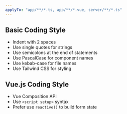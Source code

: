 ```yaml
---
applyTo: "app/**/*.ts, app/**/*.vue, server/**/*.ts"
---
```


## Basic Coding Style

- Indent with 2 spaces
- Use single quotes for strings
- Use semicolons at the end of statements
- Use PascalCase for component names
- Use kebab-case for file names
- Use Tailwind CSS for styling

## Vue.js Coding Style

- Vue Composition API
- Use `<script setup>` syntax
- Prefer use `reactive()` to build form state
